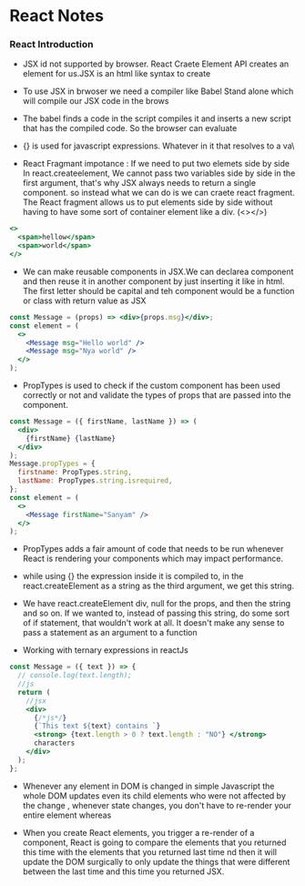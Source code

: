 # React Notes

### React Introduction

- JSX id not supported by browser. React Craete Element API creates an element for us.JSX is an html like syntax to create

- To use JSX in brwoser we need a compiler like Babel Stand alone which will compile our JSX code in the brows

- The babel finds a code in the script compiles it and inserts a new script that has the compiled code. So the browser can evaluate

- {} is used for javascript expressions. Whatever in it that resolves to a va\

- React Fragmant impotance :
  If we need to put two elemets side by side
  In react.createelement, We cannot pass two variables side by side in the first argument, that's why JSX always needs to return a single component.
  so instead what we can do is we can craete react fragment. The React fragment allows us to put elements side by side without having to have some sort of container element like a div. (<></>)

```jsx
<>
  <span>hellow</span>
  <span>world</span>
</>
```

- We can make reusable components in JSX.We can declarea component and then reuse it in another component by just inserting it like in html. The first letter should be capital and teh component would be a function or class with return value as JSX

```jsx
const Message = (props) => <div>{props.msg}</div>;
const element = (
  <>
    <Message msg="Hello world" />
    <Message msg="Nya world" />
  </>
);
```

- PropTypes is used to check if the custom component has been used correctly or not and validate the types of props that are passed into the component.

```jsx
const Message = ({ firstName, lastName }) => (
  <div>
    {firstName} {lastName}
  </div>
);
Message.propTypes = {
  firstname: PropTypes.string,
  lastName: PropTypes.string.isrequired,
};
const element = (
  <>
    <Message firstName="Sanyam" />
  </>
);
```

- PropTypes adds a fair amount of code that needs to be run whenever React is rendering your components which may impact performance.

- while using {} the expression inside it is compiled to, in the react.createElement as a string as the third argument, we get this string.

- We have react.createElement div, null for the props, and then the string and so on. If we wanted to, instead of passing this string, do some sort of if statement, that wouldn't work at all. It doesn't make any sense to pass a statement as an argument to a function

- Working with ternary expressions in reactJs

```jsx
const Message = ({ text }) => {
  // console.log(text.length);
  //js
  return (
    //jsx
    <div>
      {/*js*/}
      {`This text ${text} contains `}
      <strong> {text.length > 0 ? text.length : "NO"} </strong>
      characters
    </div>
  );
};
```

- Whenever any element in DOM is changed in simple Javascript the whole DOM updates even its child elements who were not affected by the change , whenever state changes, you don't have to re-render your entire element whereas

- When you create React elements, you trigger a re-render of a component, React is going to compare the elements that you returned this time with the elements that you returned last time nd then it will update the DOM surgically to only update the things that were different between the last time and this time you returned JSX.
